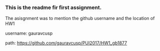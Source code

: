 ### This is the readme fir first assignment.

The asisgnment was to mention the github username and the location of HW1

username: gauravcusp

path: https://github.com/gauravcusp/PUI2017/HW1_gb1877
